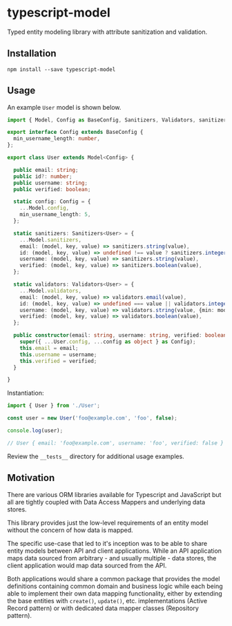 # typescript-model

Typed entity modeling library with attribute sanitization and validation.

## Installation

```shell
npm install --save typescript-model
```

## Usage

An example `User` model is shown below.

```typescript
import { Model, Config as BaseConfig, Sanitizers, Validators, sanitizers, validators } from 'typescript-model';

export interface Config extends BaseConfig {
  min_username_length: number,
};

export class User extends Model<Config> {

  public email: string;
  public id?: number;
  public username: string;
  public verified: boolean;

  static config: Config = {
    ...Model.config,
    min_username_length: 5,
  };

  static sanitizers: Sanitizers<User> = {
    ...Model.sanitizers,
    email: (model, key, value) => sanitizers.string(value),
    id: (model, key, value) => undefined !== value ? sanitizers.integer(value) : undefined,
    username: (model, key, value) => sanitizers.string(value),
    verified: (model, key, value) => sanitizers.boolean(value),
  };

  static validators: Validators<User> = {
    ...Model.validators,
    email: (model, key, value) => validators.email(value),
    id: (model, key, value) => undefined === value || validators.integer(value, {min: 1}),
    username: (model, key, value) => validators.string(value, {min: model.config.min_username_length}),
    verified: (model, key, value) => validators.boolean(value),
  };

  public constructor(email: string, username: string, verified: boolean = false, config: Partial<Config> = {}) {
    super({ ...User.config, ...config as object } as Config);
    this.email = email;
    this.username = username;
    this.verified = verified;
  }

}
```

Instantiation:

```typescript
import { User } from './User';

const user = new User('foo@example.com', 'foo', false);

console.log(user);

// User { email: 'foo@example.com', username: 'foo', verified: false }
```

 Review the `__tests__` directory for additional usage examples.

## Motivation

There are various ORM libraries available for Typescript and JavaScript but all are tightly coupled with Data Access Mappers and underlying data stores.

This library provides just the low-level requirements of an entity model without the concern of how data is mapped.

The specific use-case that led to it's inception was to be able to share entity models between API and client applications. While an API application maps data sourced from arbitrary - and usually multiple - data stores, the client application would map data sourced from the API.

Both applications would share a common package that provides the model definitions containing common domain and business logic while each being able to implement their own data mapping functionality, either by extending the base entities with `create()`, `update()`, etc. implementations (Active Record pattern) or with dedicated data mapper classes (Repository pattern).
